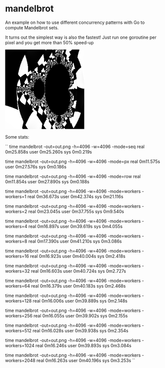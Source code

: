 mandelbrot
==========

An example on how to use different concurrency patterns with Go to compute Mandelbrot sets.

It turns out the simplest way is also the fastest!
Just run one goroutine per pixel and you get more than 50% speed-up

![A cool mandelbrot](/mandelbrot.png "Mandelbrot set")

Some stats:

``
  time mandelbrot -out=out.png -h=4096 -w=4096 -mode=seq
  real	0m25.858s
  user	0m25.260s
  sys	0m0.219s
  
  time mandelbrot -out=out.png -h=4096 -w=4096 -mode=px
  real	0m11.575s
  user	0m27.576s
  sys	0m0.186s
  
  time mandelbrot -out=out.png -h=4096 -w=4096 -mode=row
  real	0m11.854s
  user	0m27.890s
  sys	0m0.188s
  
  time mandelbrot -out=out.png -h=4096 -w=4096 -mode=workers -workers=1
  real	0m36.673s
  user	0m42.374s
  sys	0m21.116s
  
  time mandelbrot -out=out.png -h=4096 -w=4096 -mode=workers -workers=2
  real	0m23.045s
  user	0m37.755s
  sys	0m9.540s
  
  time mandelbrot -out=out.png -h=4096 -w=4096 -mode=workers -workers=4
  real	0m16.897s
  user	0m39.619s
  sys	0m4.055s
  
  time mandelbrot -out=out.png -h=4096 -w=4096 -mode=workers -workers=8
  real	0m17.390s
  user	0m41.210s
  sys	0m3.086s
  
  time mandelbrot -out=out.png -h=4096 -w=4096 -mode=workers -workers=16
  real	0m16.923s
  user	0m40.004s
  sys	0m2.418s
  
  time mandelbrot -out=out.png -h=4096 -w=4096 -mode=workers -workers=32
  real	0m16.603s
  user	0m40.724s
  sys	0m2.727s
  
  time mandelbrot -out=out.png -h=4096 -w=4096 -mode=workers -workers=64
  real	0m16.379s
  user	0m40.183s
  sys	0m2.468s
  
  time mandelbrot -out=out.png -h=4096 -w=4096 -mode=workers -workers=128
  real	0m16.006s
  user	0m39.889s
  sys	0m2.148s
  
  time mandelbrot -out=out.png -h=4096 -w=4096 -mode=workers -workers=256
  real	0m16.055s
  user	0m39.902s
  sys	0m2.155s
  
  time mandelbrot -out=out.png -h=4096 -w=4096 -mode=workers -workers=512
  real	0m16.028s
  user	0m39.938s
  sys	0m2.354s
  
  time mandelbrot -out=out.png -h=4096 -w=4096 -mode=workers -workers=1024
  real	0m16.246s
  user	0m39.893s
  sys	0m3.084s
  
  time mandelbrot -out=out.png -h=4096 -w=4096 -mode=workers -workers=2048
  real	0m16.263s
  user	0m40.196s
  sys	0m3.253s
``
